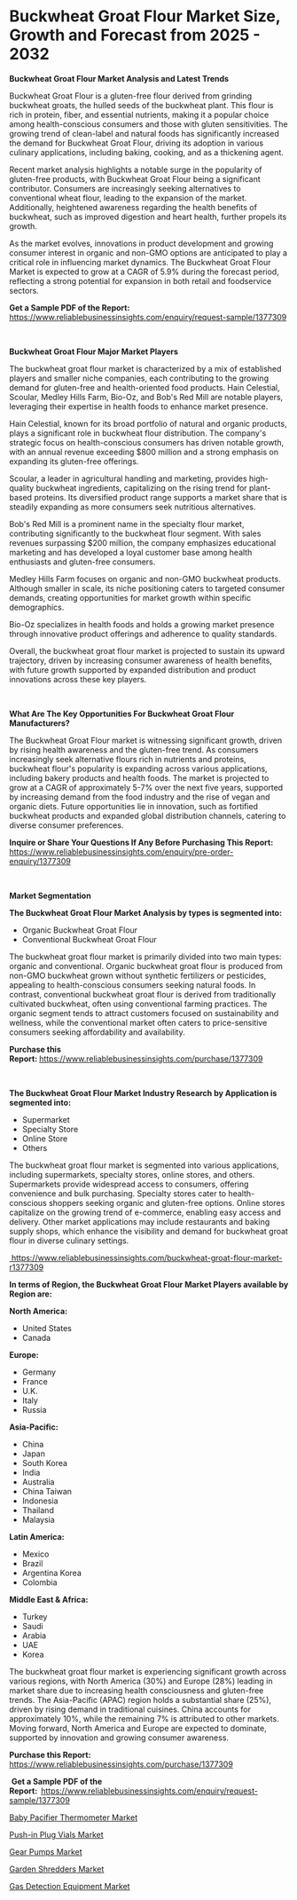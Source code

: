 <p><h1>Buckwheat Groat Flour Market Size, Growth and Forecast from 2025 - 2032</h1></p><p><strong>Buckwheat Groat Flour Market Analysis and Latest Trends</strong></p>
<p><p>Buckwheat Groat Flour is a gluten-free flour derived from grinding buckwheat groats, the hulled seeds of the buckwheat plant. This flour is rich in protein, fiber, and essential nutrients, making it a popular choice among health-conscious consumers and those with gluten sensitivities. The growing trend of clean-label and natural foods has significantly increased the demand for Buckwheat Groat Flour, driving its adoption in various culinary applications, including baking, cooking, and as a thickening agent.</p><p>Recent market analysis highlights a notable surge in the popularity of gluten-free products, with Buckwheat Groat Flour being a significant contributor. Consumers are increasingly seeking alternatives to conventional wheat flour, leading to the expansion of the market. Additionally, heightened awareness regarding the health benefits of buckwheat, such as improved digestion and heart health, further propels its growth. </p><p>As the market evolves, innovations in product development and growing consumer interest in organic and non-GMO options are anticipated to play a critical role in influencing market dynamics. The Buckwheat Groat Flour Market is expected to grow at a CAGR of 5.9% during the forecast period, reflecting a strong potential for expansion in both retail and foodservice sectors.</p></p>
<p><strong>Get a Sample PDF of the Report:&nbsp;</strong> <a href="https://www.reliablebusinessinsights.com/enquiry/request-sample/1377309?utm_campaign=1113&utm_medium=2&utm_source=Github&utm_content=ia&utm_term=28032025&utm_id=buckwheat-groat-flour">https://www.reliablebusinessinsights.com/enquiry/request-sample/1377309</a></p>
<p>&nbsp;</p>
<p><strong>Buckwheat Groat Flour Major Market Players</strong></p>
<p><p>The buckwheat groat flour market is characterized by a mix of established players and smaller niche companies, each contributing to the growing demand for gluten-free and health-oriented food products. Hain Celestial, Scoular, Medley Hills Farm, Bio-Oz, and Bob's Red Mill are notable players, leveraging their expertise in health foods to enhance market presence.</p><p>Hain Celestial, known for its broad portfolio of natural and organic products, plays a significant role in buckwheat flour distribution. The company's strategic focus on health-conscious consumers has driven notable growth, with an annual revenue exceeding $800 million and a strong emphasis on expanding its gluten-free offerings. </p><p>Scoular, a leader in agricultural handling and marketing, provides high-quality buckwheat ingredients, capitalizing on the rising trend for plant-based proteins. Its diversified product range supports a market share that is steadily expanding as more consumers seek nutritious alternatives.</p><p>Bob's Red Mill is a prominent name in the specialty flour market, contributing significantly to the buckwheat flour segment. With sales revenues surpassing $200 million, the company emphasizes educational marketing and has developed a loyal customer base among health enthusiasts and gluten-free consumers.</p><p>Medley Hills Farm focuses on organic and non-GMO buckwheat products. Although smaller in scale, its niche positioning caters to targeted consumer demands, creating opportunities for market growth within specific demographics. </p><p>Bio-Oz specializes in health foods and holds a growing market presence through innovative product offerings and adherence to quality standards. </p><p>Overall, the buckwheat groat flour market is projected to sustain its upward trajectory, driven by increasing consumer awareness of health benefits, with future growth supported by expanded distribution and product innovations across these key players.</p></p>
<p>&nbsp;</p>
<p><strong>What Are The Key Opportunities For Buckwheat Groat Flour Manufacturers?</strong></p>
<p><p>The Buckwheat Groat Flour market is witnessing significant growth, driven by rising health awareness and the gluten-free trend. As consumers increasingly seek alternative flours rich in nutrients and proteins, buckwheat flour's popularity is expanding across various applications, including bakery products and health foods. The market is projected to grow at a CAGR of approximately 5-7% over the next five years, supported by increasing demand from the food industry and the rise of vegan and organic diets. Future opportunities lie in innovation, such as fortified buckwheat products and expanded global distribution channels, catering to diverse consumer preferences.</p></p>
<p><strong>Inquire or Share Your Questions If Any Before Purchasing This Report:</strong> <a href="https://www.reliablebusinessinsights.com/enquiry/pre-order-enquiry/1377309?utm_campaign=1113&utm_medium=2&utm_source=Github&utm_content=ia&utm_term=28032025&utm_id=buckwheat-groat-flour">https://www.reliablebusinessinsights.com/enquiry/pre-order-enquiry/1377309</a></p>
<p>&nbsp;</p>
<p><strong>Market Segmentation</strong></p>
<p><strong>The Buckwheat Groat Flour Market Analysis by types is segmented into:</strong></p>
<p><ul><li>Organic Buckwheat Groat Flour</li><li>Conventional Buckwheat Groat Flour</li></ul></p>
<p><p>The buckwheat groat flour market is primarily divided into two main types: organic and conventional. Organic buckwheat groat flour is produced from non-GMO buckwheat grown without synthetic fertilizers or pesticides, appealing to health-conscious consumers seeking natural foods. In contrast, conventional buckwheat groat flour is derived from traditionally cultivated buckwheat, often using conventional farming practices. The organic segment tends to attract customers focused on sustainability and wellness, while the conventional market often caters to price-sensitive consumers seeking affordability and availability.</p></p>
<p><strong>Purchase this Report:&nbsp;</strong><a href="https://www.reliablebusinessinsights.com/purchase/1377309?utm_campaign=1113&utm_medium=2&utm_source=Github&utm_content=ia&utm_term=28032025&utm_id=buckwheat-groat-flour">https://www.reliablebusinessinsights.com/purchase/1377309</a></p>
<p>&nbsp;</p>
<p><strong>The Buckwheat Groat Flour Market Industry Research by Application is segmented into:</strong></p>
<p><ul><li>Supermarket</li><li>Specialty Store</li><li>Online Store</li><li>Others</li></ul></p>
<p><p>The buckwheat groat flour market is segmented into various applications, including supermarkets, specialty stores, online stores, and others. Supermarkets provide widespread access to consumers, offering convenience and bulk purchasing. Specialty stores cater to health-conscious shoppers seeking organic and gluten-free options. Online stores capitalize on the growing trend of e-commerce, enabling easy access and delivery. Other market applications may include restaurants and baking supply shops, which enhance the visibility and demand for buckwheat groat flour in diverse culinary settings.</p></p>
<p><a href="https://www.reliablebusinessinsights.com/buckwheat-groat-flour-market-r1377309?utm_campaign=1113&utm_medium=2&utm_source=Github&utm_content=ia&utm_term=28032025&utm_id=buckwheat-groat-flour">&nbsp;https://www.reliablebusinessinsights.com/buckwheat-groat-flour-market-r1377309</a></p>
<p><strong>In terms of Region, the Buckwheat Groat Flour Market Players available by Region are:</strong></p>
<p>
    <p> <strong> North America: </strong>
        <ul>
            <li>United States</li>
            <li>Canada</li>
        </ul>
        </p> 
    <p> <strong> Europe: </strong>
        <ul>
            <li>Germany</li>
            <li>France</li>
            <li>U.K.</li>
            <li>Italy</li>
            <li>Russia</li>
        </ul>
        </p> 
    <p> <strong> Asia-Pacific: </strong>
        <ul>
            <li>China</li>
            <li>Japan</li>
            <li>South Korea</li>
            <li>India</li>
            <li>Australia</li>
            <li>China Taiwan</li>
            <li>Indonesia</li>
            <li>Thailand</li>
            <li>Malaysia</li>
        </ul>
        </p> 
    <p> <strong> Latin America: </strong>
        <ul>
            <li>Mexico</li>
            <li>Brazil</li>
            <li>Argentina Korea</li>
            <li>Colombia</li>
        </ul>
        </p> 
    <p> <strong> Middle East & Africa: </strong>
        <ul>
            <li>Turkey</li>
            <li>Saudi</li>
            <li>Arabia</li>
            <li>UAE</li>
            <li>Korea</li>
        </ul>
    </p>
    </p>
<p><p>The buckwheat groat flour market is experiencing significant growth across various regions, with North America (30%) and Europe (28%) leading in market share due to increasing health consciousness and gluten-free trends. The Asia-Pacific (APAC) region holds a substantial share (25%), driven by rising demand in traditional cuisines. China accounts for approximately 10%, while the remaining 7% is attributed to other markets. Moving forward, North America and Europe are expected to dominate, supported by innovation and growing consumer awareness.</p></p>
<p><strong>Purchase this Report: </strong><a href="https://www.reliablebusinessinsights.com/purchase/1377309?utm_campaign=1113&utm_medium=2&utm_source=Github&utm_content=ia&utm_term=28032025&utm_id=buckwheat-groat-flour">https://www.reliablebusinessinsights.com/purchase/1377309</a></p>
<p>&nbsp;<strong>Get a Sample PDF of the Report:&nbsp;&nbsp;</strong><a href="https://www.reliablebusinessinsights.com/enquiry/request-sample/1377309?utm_campaign=1113&utm_medium=2&utm_source=Github&utm_content=ia&utm_term=28032025&utm_id=buckwheat-groat-flour">https://www.reliablebusinessinsights.com/enquiry/request-sample/1377309</a></p>
<p><strong></strong></p>
<p><p><a href="https://github.com/abbasgwiltke/Market-Research-Report-List-1/blob/main/baby-pacifier-thermometer-market.md?utm_campaign=1113&utm_medium=2&utm_source=Github&utm_content=ia&utm_term=28032025&utm_id=buckwheat-groat-flour">Baby Pacifier Thermometer Market</a></p><p><a href="https://github.com/tauchzuazoli/Market-Research-Report-List-1/blob/main/push-in-plug-vials-market.md?utm_campaign=1113&utm_medium=2&utm_source=Github&utm_content=ia&utm_term=28032025&utm_id=buckwheat-groat-flour">Push-in Plug Vials Market</a></p><p><a href="https://www.linkedin.com/pulse/projected-growth-gear-pumps-market-size-scope-analysis-ekwkf?utm_campaign=1113&utm_medium=2&utm_source=Github&utm_content=ia&utm_term=28032025&utm_id=buckwheat-groat-flour">Gear Pumps Market</a></p><p><a href="https://www.linkedin.com/pulse/significant-growth-expected-garden-shredders-market-projected-mbcof?utm_campaign=1113&utm_medium=2&utm_source=Github&utm_content=ia&utm_term=28032025&utm_id=buckwheat-groat-flour">Garden Shredders Market</a></p><p><a href="https://www.linkedin.com/pulse/global-gas-detection-equipment-market-study-2025-2032-f5qof?utm_campaign=1113&utm_medium=2&utm_source=Github&utm_content=ia&utm_term=28032025&utm_id=buckwheat-groat-flour">Gas Detection Equipment Market</a></p></p>